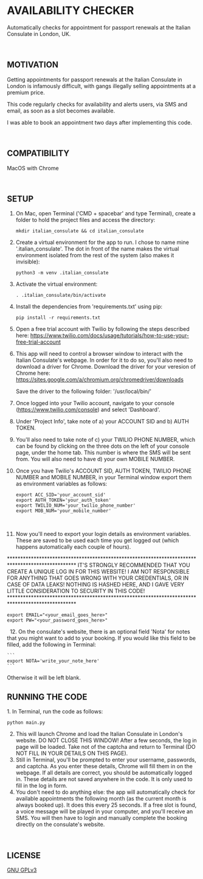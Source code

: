 <h1>AVAILABILITY CHECKER</h1>

<p>Automatically checks for appointment for passport renewals at the Italian Consulate in London, UK.</p>
<br>
<h2>MOTIVATION</h2>
<p>Getting appointments for passport renewals at the Italian Consulate in London is infamously difficult, with gangs illegally selling appointments at a premium price.</p>
<p>This code regularly checks for availability and alerts users, via SMS and email, as soon as a slot becomes available.</p>
<p>I was able to book an appointment two days after implementing this code.</p>
<br>
<h2>COMPATIBILITY</h2>
<p>MacOS with Chrome</p>
<br>
<h2>SETUP</h2>

1. On Mac, open Terminal ('CMD + spacebar' and type Terminal), create a folder to hold the project files and access the directory:

   ```
   mkdir italian_consulate && cd italian_consulate
   ```
2. Create a virtual environment for the app to run. I chose to name mine '.italian_consulate'. The dot in front of the name makes the virtual environment isolated from the rest of the system (also makes it invisible):

   ```
   python3 -m venv .italian_consulate
   ```
3. Activate the virtual environment:

   ```
   . .italian_consulate/bin/activate 
   ```
4. Install the dependencies from 'requirements.txt' using pip:

   ```
   pip install -r requirements.txt
   ```
5. Open a free trial account with Twilio by following the steps described here: https://www.twilio.com/docs/usage/tutorials/how-to-use-your-free-trial-account
   &nbsp;
6. This app will need to control a browser window to interact with the Italian Consulate's webpage. In order for it to do so, you'll also need to download a driver for Chrome. Download the driver for your veresion of Chrome here: https://sites.google.com/a/chromium.org/chromedriver/downloads

   Save the driver to the following folder: '/usr/local/bin/'
   &nbsp;
7. Once logged into your Twilio account, navigate to your console (https://www.twilio.com/console) and select 'Dashboard'.
   &nbsp;
8. Under 'Project Info', take note of
   a) your ACCOUNT SID and
   b) AUTH TOKEN.
   &nbsp;
9. You'll also need to take note of c) your TWILIO PHONE NUMBER, which can be found by clicking on the three dots on the left of your console page, under the home tab. This number is where the SMS will be sent from. You will also need to have d) your own MOBILE NUMBER.
   &nbsp;
10. Once you have Twilio's ACCOUNT SID, AUTH TOKEN, TWILIO PHONE NUMBER and MOBILE NUMBER, in your Terminal window export them as environment variables as follows:

    ```
    export ACC_SID='your_account_sid'
    export AUTH_TOKEN='your_auth_token'
    export TWILIO_NUM='your_twilio_phone_number'
    export MOB_NUM='your_mobile_number'
    ```
    &nbsp;

11. Now you'll need to export your login details as environment variables. These are saved to be used each time you get logged out (which happens automatically each couple of hours).

************************************************************************************************* IT'S STRONGLY RECOMMENDED THAT YOU CREATE A UNIQUE LOG IN FOR THIS WEBSITE! I AM NOT RESPONSIBLE FOR ANYTHING THAT GOES WRONG WITH YOUR CREDENTIALS, OR IN CASE OF DATA LEAKS! NOTHING IS HASHED HERE, AND I GAVE VERY LITTLE CONSIDERATION TO SECURITY IN THIS CODE! *************************************************************************************************
   ```
   export EMAIL="<your_email_goes_here>"
   export PW="<your_password_goes_here>"
   ```
&nbsp;
12. On the consulate's website, there is an optional field 'Nota' for notes that you might want to add to your booking. If you would like this field to be filled, add the following in Terminal:

    ```
    export NOTA='write_your_note_here'
    ```

Otherwise it will be left blank.
&nbsp;

<h2>RUNNING THE CODE</h2>
1. In Terminal, run the code as follows:

```
python main.py 
```

2. This will launch Chrome and load the Italian Consulate in London's website. DO NOT CLOSE THIS WINDOW!
   After a few seconds, the log in page will be loaded. Take not of the captcha and return to Terminal (DO NOT FILL IN YOUR DETAILS ON THIS PAGE).
   &nbsp;
3. Still in Terminal, you'll be prompted to enter your username, passwords, and captcha. As you enter these details, Chrome will fill them in on the webpage. If all details are correct, you should be automatically logged in. These details are not saved anywhere in the code. It is only used to fill in the log in form.
   &nbsp;
4. You don't need to do anything else: the app will automatically check for available appointments the following month (as the current month is always booked up). It does this every 25 seconds.
   If a free slot is found, a voice message will be played in your computer, and you'll receive an SMS. You will then have to login and manually complete the booking directly on the consulate's website.
   &nbsp;

<br>
<h2>LICENSE</h2>
<p><a href='https://choosealicense.com/licenses/gpl-3.0/'>GNU GPLv3</a></p>
